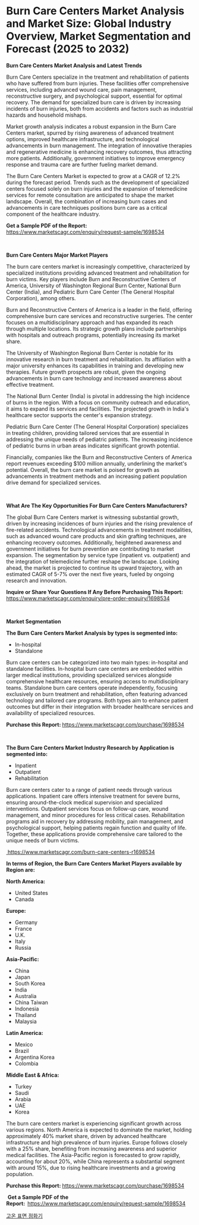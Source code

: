 <p><h1>Burn Care Centers Market Analysis and Market Size: Global Industry Overview, Market Segmentation and Forecast (2025 to 2032)</h1></p><p><strong>Burn Care Centers Market Analysis and Latest Trends</strong></p>
<p><p>Burn Care Centers specialize in the treatment and rehabilitation of patients who have suffered from burn injuries. These facilities offer comprehensive services, including advanced wound care, pain management, reconstructive surgery, and psychological support, essential for optimal recovery. The demand for specialized burn care is driven by increasing incidents of burn injuries, both from accidents and factors such as industrial hazards and household mishaps.</p><p>Market growth analysis indicates a robust expansion in the Burn Care Centers market, spurred by rising awareness of advanced treatment options, improved healthcare infrastructure, and technological advancements in burn management. The integration of innovative therapies and regenerative medicine is enhancing recovery outcomes, thus attracting more patients. Additionally, government initiatives to improve emergency response and trauma care are further fueling market demand.</p><p>The Burn Care Centers Market is expected to grow at a CAGR of 12.2% during the forecast period. Trends such as the development of specialized centers focused solely on burn injuries and the expansion of telemedicine services for remote consultation are anticipated to shape the market landscape. Overall, the combination of increasing burn cases and advancements in care techniques positions burn care as a critical component of the healthcare industry.</p></p>
<p><strong>Get a Sample PDF of the Report:&nbsp;</strong> <a href="https://www.marketscagr.com/enquiry/request-sample/1698534?utm_campaign=1126&utm_medium=2&utm_source=Github&utm_content=ia&utm_term=09012025&utm_id=burn-care-centers">https://www.marketscagr.com/enquiry/request-sample/1698534</a></p>
<p>&nbsp;</p>
<p><strong>Burn Care Centers Major Market Players</strong></p>
<p><p>The burn care centers market is increasingly competitive, characterized by specialized institutions providing advanced treatment and rehabilitation for burn victims. Key players include Burn and Reconstructive Centers of America, University of Washington Regional Burn Center, National Burn Center (India), and Pediatric Burn Care Center (The General Hospital Corporation), among others.</p><p>Burn and Reconstructive Centers of America is a leader in the field, offering comprehensive burn care services and reconstructive surgeries. The center focuses on a multidisciplinary approach and has expanded its reach through multiple locations. Its strategic growth plans include partnerships with hospitals and outreach programs, potentially increasing its market share.</p><p>The University of Washington Regional Burn Center is notable for its innovative research in burn treatment and rehabilitation. Its affiliation with a major university enhances its capabilities in training and developing new therapies. Future growth prospects are robust, given the ongoing advancements in burn care technology and increased awareness about effective treatment.</p><p>The National Burn Center (India) is pivotal in addressing the high incidence of burns in the region. With a focus on community outreach and education, it aims to expand its services and facilities. The projected growth in India's healthcare sector supports the center's expansion strategy.</p><p>Pediatric Burn Care Center (The General Hospital Corporation) specializes in treating children, providing tailored services that are essential in addressing the unique needs of pediatric patients. The increasing incidence of pediatric burns in urban areas indicates significant growth potential.</p><p>Financially, companies like the Burn and Reconstructive Centers of America report revenues exceeding $100 million annually, underlining the market's potential. Overall, the burn care market is poised for growth as advancements in treatment methods and an increasing patient population drive demand for specialized services.</p></p>
<p>&nbsp;</p>
<p><strong>What Are The Key Opportunities For Burn Care Centers Manufacturers?</strong></p>
<p><p>The global Burn Care Centers market is witnessing substantial growth, driven by increasing incidences of burn injuries and the rising prevalence of fire-related accidents. Technological advancements in treatment modalities, such as advanced wound care products and skin grafting techniques, are enhancing recovery outcomes. Additionally, heightened awareness and government initiatives for burn prevention are contributing to market expansion. The segmentation by service type (inpatient vs. outpatient) and the integration of telemedicine further reshape the landscape. Looking ahead, the market is projected to continue its upward trajectory, with an estimated CAGR of 5-7% over the next five years, fueled by ongoing research and innovation.</p></p>
<p><strong>Inquire or Share Your Questions If Any Before Purchasing This Report:</strong> <a href="https://www.marketscagr.com/enquiry/pre-order-enquiry/1698534?utm_campaign=1126&utm_medium=2&utm_source=Github&utm_content=ia&utm_term=09012025&utm_id=burn-care-centers">https://www.marketscagr.com/enquiry/pre-order-enquiry/1698534</a></p>
<p>&nbsp;</p>
<p><strong>Market Segmentation</strong></p>
<p><strong>The Burn Care Centers Market Analysis by types is segmented into:</strong></p>
<p><ul><li>In-hospital</li><li>Standalone</li></ul></p>
<p><p>Burn care centers can be categorized into two main types: in-hospital and standalone facilities. In-hospital burn care centers are embedded within larger medical institutions, providing specialized services alongside comprehensive healthcare resources, ensuring access to multidisciplinary teams. Standalone burn care centers operate independently, focusing exclusively on burn treatment and rehabilitation, often featuring advanced technology and tailored care programs. Both types aim to enhance patient outcomes but differ in their integration with broader healthcare services and availability of specialized resources.</p></p>
<p><strong>Purchase this Report:&nbsp;</strong><a href="https://www.marketscagr.com/purchase/1698534?utm_campaign=1126&utm_medium=2&utm_source=Github&utm_content=ia&utm_term=09012025&utm_id=burn-care-centers">https://www.marketscagr.com/purchase/1698534</a></p>
<p>&nbsp;</p>
<p><strong>The Burn Care Centers Market Industry Research by Application is segmented into:</strong></p>
<p><ul><li>Inpatient</li><li>Outpatient</li><li>Rehabilitation</li></ul></p>
<p><p>Burn care centers cater to a range of patient needs through various applications. Inpatient care offers intensive treatment for severe burns, ensuring around-the-clock medical supervision and specialized interventions. Outpatient services focus on follow-up care, wound management, and minor procedures for less critical cases. Rehabilitation programs aid in recovery by addressing mobility, pain management, and psychological support, helping patients regain function and quality of life. Together, these applications provide comprehensive care tailored to the unique needs of burn victims.</p></p>
<p><a href="https://www.marketscagr.com/burn-care-centers-r1698534?utm_campaign=1126&utm_medium=2&utm_source=Github&utm_content=ia&utm_term=09012025&utm_id=burn-care-centers">&nbsp;https://www.marketscagr.com/burn-care-centers-r1698534</a></p>
<p><strong>In terms of Region, the Burn Care Centers Market Players available by Region are:</strong></p>
<p>
    <p> <strong> North America: </strong>
        <ul>
            <li>United States</li>
            <li>Canada</li>
        </ul>
        </p> 
    <p> <strong> Europe: </strong>
        <ul>
            <li>Germany</li>
            <li>France</li>
            <li>U.K.</li>
            <li>Italy</li>
            <li>Russia</li>
        </ul>
        </p> 
    <p> <strong> Asia-Pacific: </strong>
        <ul>
            <li>China</li>
            <li>Japan</li>
            <li>South Korea</li>
            <li>India</li>
            <li>Australia</li>
            <li>China Taiwan</li>
            <li>Indonesia</li>
            <li>Thailand</li>
            <li>Malaysia</li>
        </ul>
        </p> 
    <p> <strong> Latin America: </strong>
        <ul>
            <li>Mexico</li>
            <li>Brazil</li>
            <li>Argentina Korea</li>
            <li>Colombia</li>
        </ul>
        </p> 
    <p> <strong> Middle East & Africa: </strong>
        <ul>
            <li>Turkey</li>
            <li>Saudi</li>
            <li>Arabia</li>
            <li>UAE</li>
            <li>Korea</li>
        </ul>
    </p>
    </p>
<p><p>The burn care centers market is experiencing significant growth across various regions. North America is expected to dominate the market, holding approximately 40% market share, driven by advanced healthcare infrastructure and high prevalence of burn injuries. Europe follows closely with a 25% share, benefiting from increasing awareness and superior medical facilities. The Asia-Pacific region is forecasted to grow rapidly, accounting for about 20%, while China represents a substantial segment with around 15%, due to rising healthcare investments and a growing population.</p></p>
<p><strong>Purchase this Report: </strong><a href="https://www.marketscagr.com/purchase/1698534?utm_campaign=1126&utm_medium=2&utm_source=Github&utm_content=ia&utm_term=09012025&utm_id=burn-care-centers">https://www.marketscagr.com/purchase/1698534</a></p>
<p>&nbsp;<strong>Get a Sample PDF of the Report:&nbsp;&nbsp;</strong><a href="https://www.marketscagr.com/enquiry/request-sample/1698534?utm_campaign=1126&utm_medium=2&utm_source=Github&utm_content=ia&utm_term=09012025&utm_id=burn-care-centers">https://www.marketscagr.com/enquiry/request-sample/1698534</a></p>
<p><strong></strong></p>
<p><p><a href="https://github.com/sougarounis/Market-Research-Report-List-6/blob/main/670332729819.md?utm_campaign=1126&utm_medium=2&utm_source=Github&utm_content=ia&utm_term=09012025&utm_id=burn-care-centers">고온 표면 점화기</a></p></p>